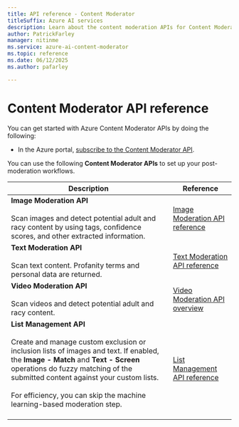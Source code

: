 ```yaml
---
title: API reference - Content Moderator
titleSuffix: Azure AI services
description: Learn about the content moderation APIs for Content Moderator.
author: PatrickFarley
manager: nitinme
ms.service: azure-ai-content-moderator
ms.topic: reference
ms.date: 06/12/2025
ms.author: pafarley

---
```


# Content Moderator API reference

You can get started with Azure Content Moderator APIs by doing the following:

- In the Azure portal, [subscribe to the Content Moderator API](https://portal.azure.com/#create/Microsoft.CognitiveServicesContentModerator).

You can use the following **Content Moderator APIs** to set up your post-moderation workflows.

| Description | Reference |
| -------------------- |-------------|
| **Image Moderation API**<br /><br />Scan images and detect potential adult and racy content by using tags, confidence scores, and other extracted information. | [Image Moderation API reference](/rest/api/cognitiveservices/contentmoderator/image-moderation)   |
| **Text Moderation API**<br /><br />Scan text content. Profanity terms and personal data are returned. | [Text Moderation API reference](/rest/api/cognitiveservices/contentmoderator/text-moderation)   |
| **Video Moderation API**<br /><br />Scan videos and detect potential adult and racy content.  | [Video Moderation API overview](video-moderation-api.md "Video Moderation API overview")   |
| **List Management API**<br /><br />Create and manage custom exclusion or inclusion lists of images and text. If enabled, the **Image - Match** and **Text - Screen** operations do fuzzy matching of the submitted content against your custom lists. <br /><br />For efficiency, you can skip the machine learning-based moderation step.<br /><br /> | [List Management API reference](/rest/api/cognitiveservices/contentmoderator/list-management-image-lists)   |
